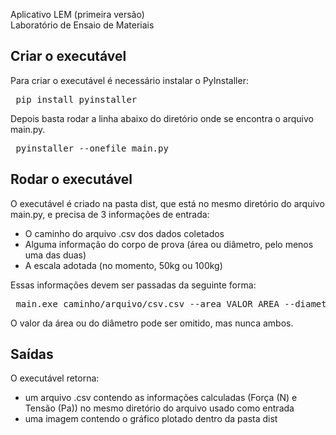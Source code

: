 Aplicativo LEM (primeira versão)  
Laboratório de Ensaio de Materiais

## Criar o executável
Para criar o executável é necessário instalar o PyInstaller:

<pre> pip install pyinstaller </pre>

Depois basta rodar a linha abaixo do diretório onde se encontra o arquivo main.py.
<pre> pyinstaller --onefile main.py </pre>

## Rodar o executável
O executável é criado na pasta dist, que está no mesmo diretório do arquivo main.py, e precisa de 3 informações de entrada:
- O caminho do arquivo .csv dos dados coletados
- Alguma informação do corpo de prova (área ou diâmetro, pelo menos uma das duas)
- A escala adotada (no momento, 50kg ou 100kg)

Essas informações devem ser passadas da seguinte forma:
<pre> main.exe caminho/arquivo/csv.csv --area VALOR_AREA --diametro VALOR_DIAMETRO --escala VALOR_ESCALA</pre>
O valor da área ou do diâmetro pode ser omitido, mas nunca ambos.

## Saídas
O executável retorna:
- um arquivo .csv contendo as informações calculadas (Força (N) e Tensão (Pa)) no mesmo diretório do arquivo usado como entrada
- uma imagem contendo o gráfico plotado dentro da pasta dist
